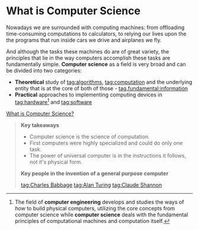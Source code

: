 # What is Computer Science

Nowadays we are surrounded with computing machines: from offloading
time-consuming computations to calculators, to relying our lives upon the the
programs that run inside cars we drive and airplanes we fly.

And although the tasks these machines do are of great variety, the principles
that lie in the way computers accomplish these tasks are fundamentally simple.
**Computer science** as a field is very broad and can be divided into two
categories:
- **Theoretical** study of
  [tag:algorithms](https://en.wikipedia.org/wiki/Algorithm),
  [tag:computation](https://en.wikipedia.org/wiki/Theory_of_computation) and the
  underlying entity that is at the core of both of those -
  [tag.fundamental:information](https://en.wikipedia.org/wiki/Information_theory)
- **Practical** approaches to implementing computing devices in
  [tag:hardware](https://en.wikipedia.org/wiki/Computer_architecture)[^1] and
  [tag:software](https://en.wikipedia.org/wiki/Computer_programming)

[What is Computer Science?](youtube://fjMU-km-Cso)

> **Key takeaways**
>
> - Computer science is the science of computation.
> - First computers were highly specialized and could do only one task.
> - The power of universal computer is in the instructions it follows, not it's
>   physical form.
>
> **Key people in the invention of a general purpose computer**
>
> [tag:Charles Babbage](https://en.wikipedia.org/wiki/Charles_Babbage) [tag:Alan
> Turing](https://en.wikipedia.org/wiki/Alan_Turing) [tag:Claude
> Shannon](https://en.wikipedia.org/wiki/Claude_Shannon)

[^1]:
    The field of **computer engineering** develops and studies the ways of _how_
    to build physical computers, utilizing the core concepts from computer
    science while **computer science** deals with the fundamental principles
    of computational machines and computation itself.

[^Video 1]: Art of the Problem. _What is Computer Science?_
[tag.image/youtube:Open Playlist](https://www.youtube.com/playlist?list=PLbg3ZX2pWlgI_ej6ZhGd45-cPoWLZD9pT)

